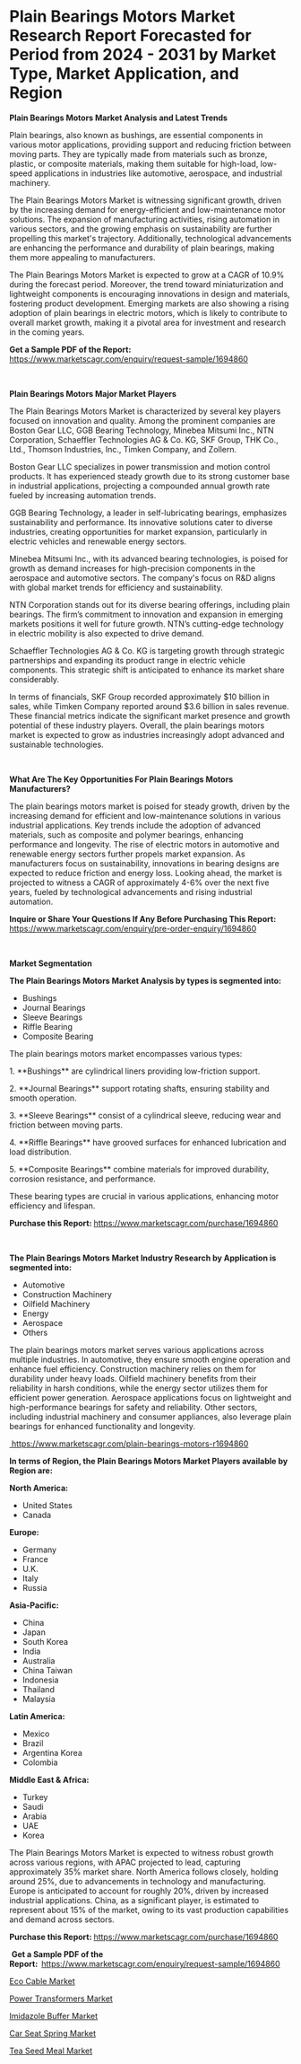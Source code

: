 <p><h1>Plain Bearings Motors Market Research Report Forecasted for Period from 2024 -  2031 by Market Type, Market Application, and Region</h1></p><p><strong>Plain Bearings Motors Market Analysis and Latest Trends</strong></p>
<p><p>Plain bearings, also known as bushings, are essential components in various motor applications, providing support and reducing friction between moving parts. They are typically made from materials such as bronze, plastic, or composite materials, making them suitable for high-load, low-speed applications in industries like automotive, aerospace, and industrial machinery. </p><p>The Plain Bearings Motors Market is witnessing significant growth, driven by the increasing demand for energy-efficient and low-maintenance motor solutions. The expansion of manufacturing activities, rising automation in various sectors, and the growing emphasis on sustainability are further propelling this market's trajectory. Additionally, technological advancements are enhancing the performance and durability of plain bearings, making them more appealing to manufacturers.</p><p>The Plain Bearings Motors Market is expected to grow at a CAGR of 10.9% during the forecast period. Moreover, the trend toward miniaturization and lightweight components is encouraging innovations in design and materials, fostering product development. Emerging markets are also showing a rising adoption of plain bearings in electric motors, which is likely to contribute to overall market growth, making it a pivotal area for investment and research in the coming years.</p></p>
<p><strong>Get a Sample PDF of the Report:&nbsp;</strong> <a href="https://www.marketscagr.com/enquiry/request-sample/1694860?utm_campaign=1285&utm_medium=2&utm_source=Github&utm_content=ia&utm_term=06102024&utm_id=plain-bearings-motors">https://www.marketscagr.com/enquiry/request-sample/1694860</a></p>
<p>&nbsp;</p>
<p><strong>Plain Bearings Motors Major Market Players</strong></p>
<p><p>The Plain Bearings Motors Market is characterized by several key players focused on innovation and quality. Among the prominent companies are Boston Gear LLC, GGB Bearing Technology, Minebea Mitsumi Inc., NTN Corporation, Schaeffler Technologies AG & Co. KG, SKF Group, THK Co., Ltd., Thomson Industries, Inc., Timken Company, and Zollern.</p><p>Boston Gear LLC specializes in power transmission and motion control products. It has experienced steady growth due to its strong customer base in industrial applications, projecting a compounded annual growth rate fueled by increasing automation trends.</p><p>GGB Bearing Technology, a leader in self-lubricating bearings, emphasizes sustainability and performance. Its innovative solutions cater to diverse industries, creating opportunities for market expansion, particularly in electric vehicles and renewable energy sectors.</p><p>Minebea Mitsumi Inc., with its advanced bearing technologies, is poised for growth as demand increases for high-precision components in the aerospace and automotive sectors. The company's focus on R&D aligns with global market trends for efficiency and sustainability.</p><p>NTN Corporation stands out for its diverse bearing offerings, including plain bearings. The firm’s commitment to innovation and expansion in emerging markets positions it well for future growth. NTN’s cutting-edge technology in electric mobility is also expected to drive demand.</p><p>Schaeffler Technologies AG & Co. KG is targeting growth through strategic partnerships and expanding its product range in electric vehicle components. This strategic shift is anticipated to enhance its market share considerably.</p><p>In terms of financials, SKF Group recorded approximately $10 billion in sales, while Timken Company reported around $3.6 billion in sales revenue. These financial metrics indicate the significant market presence and growth potential of these industry players. Overall, the plain bearings motors market is expected to grow as industries increasingly adopt advanced and sustainable technologies.</p></p>
<p>&nbsp;</p>
<p><strong>What Are The Key Opportunities For Plain Bearings Motors Manufacturers?</strong></p>
<p><p>The plain bearings motors market is poised for steady growth, driven by the increasing demand for efficient and low-maintenance solutions in various industrial applications. Key trends include the adoption of advanced materials, such as composite and polymer bearings, enhancing performance and longevity. The rise of electric motors in automotive and renewable energy sectors further propels market expansion. As manufacturers focus on sustainability, innovations in bearing designs are expected to reduce friction and energy loss. Looking ahead, the market is projected to witness a CAGR of approximately 4-6% over the next five years, fueled by technological advancements and rising industrial automation.</p></p>
<p><strong>Inquire or Share Your Questions If Any Before Purchasing This Report:</strong> <a href="https://www.marketscagr.com/enquiry/pre-order-enquiry/1694860?utm_campaign=1285&utm_medium=2&utm_source=Github&utm_content=ia&utm_term=06102024&utm_id=plain-bearings-motors">https://www.marketscagr.com/enquiry/pre-order-enquiry/1694860</a></p>
<p>&nbsp;</p>
<p><strong>Market Segmentation</strong></p>
<p><strong>The Plain Bearings Motors Market Analysis by types is segmented into:</strong></p>
<p><ul><li>Bushings</li><li>Journal Bearings</li><li>Sleeve Bearings</li><li>Riffle Bearing</li><li>Composite Bearing</li></ul></p>
<p><p>The plain bearings motors market encompasses various types: </p><p>1. **Bushings** are cylindrical liners providing low-friction support.</p><p>2. **Journal Bearings** support rotating shafts, ensuring stability and smooth operation.</p><p>3. **Sleeve Bearings** consist of a cylindrical sleeve, reducing wear and friction between moving parts.</p><p>4. **Riffle Bearings** have grooved surfaces for enhanced lubrication and load distribution. </p><p>5. **Composite Bearings** combine materials for improved durability, corrosion resistance, and performance. </p><p>These bearing types are crucial in various applications, enhancing motor efficiency and lifespan.</p></p>
<p><strong>Purchase this Report:&nbsp;</strong><a href="https://www.marketscagr.com/purchase/1694860?utm_campaign=1285&utm_medium=2&utm_source=Github&utm_content=ia&utm_term=06102024&utm_id=plain-bearings-motors">https://www.marketscagr.com/purchase/1694860</a></p>
<p>&nbsp;</p>
<p><strong>The Plain Bearings Motors Market Industry Research by Application is segmented into:</strong></p>
<p><ul><li>Automotive</li><li>Construction Machinery</li><li>Oilfield Machinery</li><li>Energy</li><li>Aerospace</li><li>Others</li></ul></p>
<p><p>The plain bearings motors market serves various applications across multiple industries. In automotive, they ensure smooth engine operation and enhance fuel efficiency. Construction machinery relies on them for durability under heavy loads. Oilfield machinery benefits from their reliability in harsh conditions, while the energy sector utilizes them for efficient power generation. Aerospace applications focus on lightweight and high-performance bearings for safety and reliability. Other sectors, including industrial machinery and consumer appliances, also leverage plain bearings for enhanced functionality and longevity.</p></p>
<p><a href="https://www.marketscagr.com/plain-bearings-motors-r1694860?utm_campaign=1285&utm_medium=2&utm_source=Github&utm_content=ia&utm_term=06102024&utm_id=plain-bearings-motors">&nbsp;https://www.marketscagr.com/plain-bearings-motors-r1694860</a></p>
<p><strong>In terms of Region, the Plain Bearings Motors Market Players available by Region are:</strong></p>
<p>
    <p> <strong> North America: </strong>
        <ul>
            <li>United States</li>
            <li>Canada</li>
        </ul>
        </p> 
    <p> <strong> Europe: </strong>
        <ul>
            <li>Germany</li>
            <li>France</li>
            <li>U.K.</li>
            <li>Italy</li>
            <li>Russia</li>
        </ul>
        </p> 
    <p> <strong> Asia-Pacific: </strong>
        <ul>
            <li>China</li>
            <li>Japan</li>
            <li>South Korea</li>
            <li>India</li>
            <li>Australia</li>
            <li>China Taiwan</li>
            <li>Indonesia</li>
            <li>Thailand</li>
            <li>Malaysia</li>
        </ul>
        </p> 
    <p> <strong> Latin America: </strong>
        <ul>
            <li>Mexico</li>
            <li>Brazil</li>
            <li>Argentina Korea</li>
            <li>Colombia</li>
        </ul>
        </p> 
    <p> <strong> Middle East & Africa: </strong>
        <ul>
            <li>Turkey</li>
            <li>Saudi</li>
            <li>Arabia</li>
            <li>UAE</li>
            <li>Korea</li>
        </ul>
    </p>
    </p>
<p><p>The Plain Bearings Motors Market is expected to witness robust growth across various regions, with APAC projected to lead, capturing approximately 35% market share. North America follows closely, holding around 25%, due to advancements in technology and manufacturing. Europe is anticipated to account for roughly 20%, driven by increased industrial applications. China, as a significant player, is estimated to represent about 15% of the market, owing to its vast production capabilities and demand across sectors.</p></p>
<p><strong>Purchase this Report: </strong><a href="https://www.marketscagr.com/purchase/1694860?utm_campaign=1285&utm_medium=2&utm_source=Github&utm_content=ia&utm_term=06102024&utm_id=plain-bearings-motors">https://www.marketscagr.com/purchase/1694860</a></p>
<p>&nbsp;<strong>Get a Sample PDF of the Report:&nbsp;&nbsp;</strong><a href="https://www.marketscagr.com/enquiry/request-sample/1694860?utm_campaign=1285&utm_medium=2&utm_source=Github&utm_content=ia&utm_term=06102024&utm_id=plain-bearings-motors">https://www.marketscagr.com/enquiry/request-sample/1694860</a></p>
<p><strong></strong></p>
<p><p><a href="https://issuu.com/reportprime-2/docs/eco-cable-market-size-2030.pptx_c50f6b1a35e9af?utm_campaign=1285&utm_medium=2&utm_source=Github&utm_content=ia&utm_term=06102024&utm_id=plain-bearings-motors">Eco Cable Market</a></p><p><a href="https://issuu.com/reportprime-2/docs/power-transformers-market-size-2030_acb4647f766e75?utm_campaign=1285&utm_medium=2&utm_source=Github&utm_content=ia&utm_term=06102024&utm_id=plain-bearings-motors">Power Transformers Market</a></p><p><a href="https://github.com/joannesouthgate/Market-Research-Report-List-5/blob/main/imidazole-buffer-market.md?utm_campaign=1285&utm_medium=2&utm_source=Github&utm_content=ia&utm_term=06102024&utm_id=plain-bearings-motors">Imidazole Buffer Market</a></p><p><a href="https://www.linkedin.com/pulse/car-seat-spring-mosaic-piecing-together-global-market-dynamics-0pkwf?utm_campaign=1285&utm_medium=2&utm_source=Github&utm_content=ia&utm_term=06102024&utm_id=plain-bearings-motors">Car Seat Spring Market</a></p><p><a href="https://www.linkedin.com/pulse/tea-seed-meal-market2024-2031-industry-insights-investment-3mwce?utm_campaign=1285&utm_medium=2&utm_source=Github&utm_content=ia&utm_term=06102024&utm_id=plain-bearings-motors">Tea Seed Meal Market</a></p></p>
